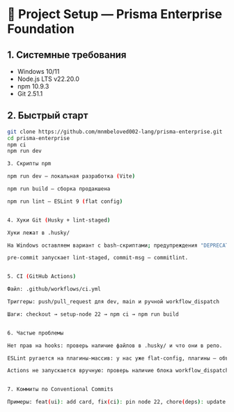 # 🧭 Project Setup — Prisma Enterprise Foundation

## 1. Системные требования

- Windows 10/11
- Node.js LTS v22.20.0
- npm 10.9.3
- Git 2.51.1

## 2. Быстрый старт

```bash
git clone https://github.com/mnmbeloved002-lang/prisma-enterprise.git
cd prisma-enterprise
npm ci
npm run dev

3. Скрипты npm

npm run dev — локальная разработка (Vite)

npm run build — сборка продакшена

npm run lint — ESLint 9 (flat config)


4. Хуки Git (Husky + lint-staged)

Хуки лежат в .husky/

На Windows оставляем вариант с bash-скриптами; предупреждения "DEPRECATED" допустимы (v9).

pre-commit запускает lint-staged, commit-msg — commitlint.


5. CI (GitHub Actions)

Файл: .github/workflows/ci.yml

Триггеры: push/pull_request для dev, main и ручной workflow_dispatch

Шаги: checkout → setup-node 22 → npm ci → npm run build


6. Частые проблемы

Нет прав на hooks: проверь наличие файлов в .husky/ и что они в репо.

ESLint ругается на плагины-массив: у нас уже flat-config, плагины — объект.

Actions не запускается вручную: проверь наличие блока workflow_dispatch в ci.yml.


7. Коммиты по Conventional Commits

Примеры: feat(ui): add card, fix(ci): pin node 22, chore(deps): update.

```
